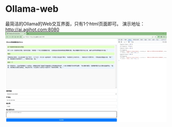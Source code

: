 # Ollama-web
最简洁的Ollama的Web交互界面，只有1个html页面即可。
演示地址：http://ai.agihot.com:8080
![这是图片](https://raw.githubusercontent.com/rootdba/Ollama-web/refs/heads/main/Preview%20Image.png "Ollama的Web交互界面")
